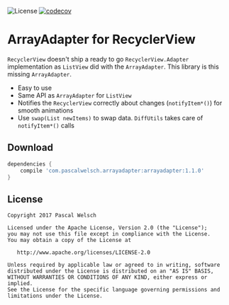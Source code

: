 ![License](https://img.shields.io/badge/license-Apache%202-green.svg?style=flat) [![codecov](https://codecov.io/gh/passsy/ArrayAdapter/branch/master/graph/badge.svg)](https://codecov.io/gh/passsy/ArrayAdapter)
# ArrayAdapter for RecyclerView

`RecyclerView` doesn't ship a ready to go `RecyclerView.Adapter` implementation as `ListView` did with the `ArrayAdapter`. This library is this missing `ArrayAdapter`.

- Easy to use
- Same API as `ArrayAdapter` for `ListView` 
- Notifies the `RecyclerView` correctly about changes (`notifyItem*()`) for smooth animations
- Use `swap(List newItems)` to swap data. `DiffUtils` takes care of `notifyItem*()` calls

## Download

```gradle
dependencies {
    compile 'com.pascalwelsch.arrayadapter:arrayadapter:1.1.0'
}
```


## License

```
Copyright 2017 Pascal Welsch

Licensed under the Apache License, Version 2.0 (the "License");
you may not use this file except in compliance with the License.
You may obtain a copy of the License at

   http://www.apache.org/licenses/LICENSE-2.0

Unless required by applicable law or agreed to in writing, software
distributed under the License is distributed on an "AS IS" BASIS,
WITHOUT WARRANTIES OR CONDITIONS OF ANY KIND, either express or implied.
See the License for the specific language governing permissions and
limitations under the License.
```
